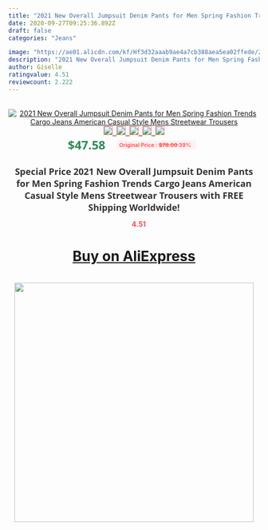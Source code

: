 ```yaml
---
title: "2021 New Overall Jumpsuit Denim Pants for Men Spring Fashion Trends Cargo Jeans American Casual Style Mens Streetwear Trousers"
date: 2020-09-27T09:25:36.892Z
draft: false
categories: "Jeans"

image: "https://ae01.alicdn.com/kf/Hf3d32aaab9ae4a7cb388aea5ea02ffede/2021-New-Overall-Jumpsuit-Denim-Pants-for-Men-Spring-Fashion-Trends-Cargo-Jeans-American-Casual-Style.jpg"
description: "2021 New Overall Jumpsuit Denim Pants for Men Spring Fashion Trends Cargo Jeans American Casual Style Mens Streetwear Trousers"
author: Giselle
ratingvalue: 4.51
reviewcount: 2.222
---
```

<br>
<div style="text-align: center;">
<a href="https://s.click.aliexpress.com/e/_AasMP3" target="_blank" rel="nofollow noopener noreferrer"><img alt="2021 New Overall Jumpsuit Denim Pants for Men Spring Fashion Trends Cargo Jeans American Casual Style Mens Streetwear Trousers" class="magnifier-image" src="https://ae01.alicdn.com/kf/Hf3d32aaab9ae4a7cb388aea5ea02ffede/2021-New-Overall-Jumpsuit-Denim-Pants-for-Men-Spring-Fashion-Trends-Cargo-Jeans-American-Casual-Style.jpg_640x640.jpg">
<br>
<img style="border:1px solid salmon" src="https://ae01.alicdn.com/kf/Hf3d32aaab9ae4a7cb388aea5ea02ffede/2021-New-Overall-Jumpsuit-Denim-Pants-for-Men-Spring-Fashion-Trends-Cargo-Jeans-American-Casual-Style.jpg_120x120.jpg">&nbsp;&nbsp;<img style="border:1px solid salmon" src="https://ae01.alicdn.com/kf/Hf9f2e9f695dd48b581b55941cb7c8763R/2021-New-Overall-Jumpsuit-Denim-Pants-for-Men-Spring-Fashion-Trends-Cargo-Jeans-American-Casual-Style.jpg_120x120.jpg">&nbsp;&nbsp;<img style="border:1px solid salmon" src="https://ae01.alicdn.com/kf/H84e439eebcac4828a3a4da1d09b903136/2021-New-Overall-Jumpsuit-Denim-Pants-for-Men-Spring-Fashion-Trends-Cargo-Jeans-American-Casual-Style.jpg_120x120.jpg">&nbsp;&nbsp;<img style="border:1px solid salmon" src="https://ae01.alicdn.com/kf/H6bdeb700d4894671bf32ce7409e3bfafN/2021-New-Overall-Jumpsuit-Denim-Pants-for-Men-Spring-Fashion-Trends-Cargo-Jeans-American-Casual-Style.jpg_120x120.jpg">&nbsp;&nbsp;<img style="border:1px solid salmon" src="https://ae01.alicdn.com/kf/H32900e62cc3c432181efba4a88d9f510j/2021-New-Overall-Jumpsuit-Denim-Pants-for-Men-Spring-Fashion-Trends-Cargo-Jeans-American-Casual-Style.jpg_120x120.jpg"></a></div><br0>
<div style="text-align: center;"><span style="background-color: white; border: 0px; box-sizing: border-box; color: seagreen; display: inline-block; font-family: &quot;open sans&quot; , &quot;arial&quot; , &quot;helvetica&quot; , sans-serif , &quot;heiti&quot;; font-size: 24px; font-stretch: inherit; font-weight: 700; line-height: inherit; margin: 0px 10px 0px 0px; padding: 0px; vertical-align: middle;">$47.58 </span>
<span style="background: rgb(255 , 241 , 241); border-radius: 3px; border: 0px; box-sizing: border-box; color: #ff4747; display: inline-block; font-family: inherit; font-size: 12px; font-stretch: inherit; font-style: inherit; font-variant: inherit; font-weight: 600; line-height: inherit; margin: 0px; padding: 2px 5px; transform: scale(0.9); vertical-align: middle;">Original Price : <b style="text-decoration: line-through;">$78.00 </b> 39%&nbsp;&nbsp;</span></div>
<h1 style="color: #333333; display: inline-block; font-family: &quot;open sans&quot; , &quot;arial&quot; , &quot;helvetica&quot; , sans-serif , &quot;heiti&quot;; font-size: 18px; font-stretch: inherit; font-weight: 700; text-align: center;">Special Price 2021 New Overall Jumpsuit Denim Pants for Men Spring Fashion Trends Cargo Jeans American Casual Style Mens Streetwear Trousers with FREE Shipping Worldwide!</h1>
<div style="color: #ff4747; text-align: center;">
<img src="https://4.bp.blogspot.com/-M0ZcTcb-5uY/XleCXlxnR4I/AAAAAAAAAEc/OrjgMkXV1oMQFaCRZj5HQwOCBcu3w1FegCPcBGAYYCw/s1600/star.png" style="height: 15px;">&nbsp;<b>4.51</b></div>
<div class="button_cont" align="center"><a class="buynow_a" href="https://s.click.aliexpress.com/e/_AasMP3" target="_blank" rel="nofollow noopener noreferrer"><H1>Buy on AliExpress</H1></a></div><br>
<div class="separator" style="clear: both; text-align: center;">
<img src="https://lh3.googleusercontent.com/-pTy5HemUv9M/XlePHvY0dAI/AAAAAAAAAE4/0nX5iRUoIWY8eMW9Dpxeirr157OZliDIgCLcBGAsYHQ/s1600/badge.gif" width="480">
</div>
